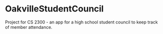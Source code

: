 # OakvilleStudentCouncil
Project for CS 2300 - an app for a high school student council to keep track of member attendance.
